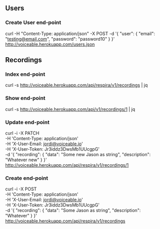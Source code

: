 ## Users

### Create User end-point

curl -H "Content-Type: application/json" -X POST -d '{ "user": { "email": "testing@email.com", "password": "password10" } }' http://voiceable.herokuapp.com/users.json

## Recordings

### Index end-point

curl -s http://voiceable.herokuapp.com/api/respira/v1/recordings | jq

### Show end-point

curl -s http://voiceable.herokuapp.com/api/v1/recordings/1 | jq

### Update end-point

curl -i -X PATCH                                           \
       -H 'Content-Type: application/json'                 \
       -H 'X-User-Email: jordi@voiceable.io'               \
       -H 'X-User-Token: Jr3iddz3DwsMb1UUcgpG'             \
       -d '{ "recording": { "data": "Some new Jason as string", "description": "Whatever new" } }' \
       http://voiceable.herokuapp.com/api/respira/v1/recordings/1 
  
### Create end-point    
       
curl -i -X POST                                                              \
    -H 'Content-Type: application/json'                                      \
    -H 'X-User-Email: jordi@voiceable.io'                                    \
    -H 'X-User-Token: Jr3iddz3DwsMb1UUcgpG'                                  \
    -d '{ "recording": { "data": "Some Jason as string", "description": "Whatever" } }' \
    http://voiceable.herokuapp.com/api/respira/v1/recordings